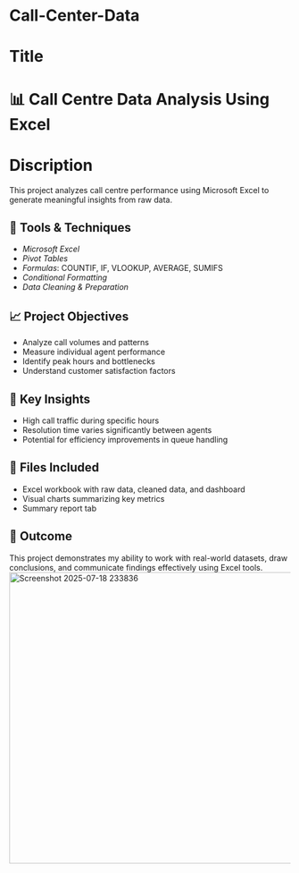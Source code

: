 # Call-Center-Data
# Title
# 📊 Call Centre Data Analysis Using Excel
# Discription
This project analyzes call centre performance using Microsoft Excel to generate meaningful insights from raw data.

## 🔧 Tools & Techniques

* *Microsoft Excel*
* *Pivot Tables*
* *Formulas*: COUNTIF, IF, VLOOKUP, AVERAGE, SUMIFS
* *Conditional Formatting*
* *Data Cleaning & Preparation*

## 📈 Project Objectives

* Analyze call volumes and patterns
* Measure individual agent performance
* Identify peak hours and bottlenecks
* Understand customer satisfaction factors

## 📌 Key Insights

* High call traffic during specific hours
* Resolution time varies significantly between agents
* Potential for efficiency improvements in queue handling

## 📁 Files Included

* Excel workbook with raw data, cleaned data, and dashboard
* Visual charts summarizing key metrics
* Summary report tab

## 🚀 Outcome

This project demonstrates my ability to work with real-world datasets, draw conclusions, and communicate findings effectively using Excel tools.
<img width="1033" height="521" alt="Screenshot 2025-07-18 233836" src="https://github.com/user-attachments/assets/057d468d-aaf1-4e68-bf99-75e42da2f945" />
